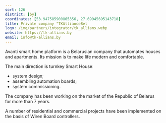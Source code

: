 ```yaml
---
sort: 126
district: [by]
coordinates: [53.947585900865356, 27.69945695143718]
title: Private company "TKAllianceBel
logo: /img/partners/integrator/tk_allians.webp
website: https://tk-allians.by
email: info@tk-allians.by
---
```


Avanti smart home platform is a Belarusian company that automates houses and apartments. Its mission is to make life modern and comfortable.

The main direction is turnkey Smart House:
* system design;
* assembling automation boards;
* system commissioning.

The company has been working on the market of the Republic of Belarus for more than 7 years.

A number of residential and commercial projects have been implemented on the basis of Wiren Board controllers.